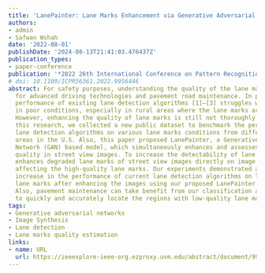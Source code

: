 ```yaml
---
title: 'LanePainter: Lane Marks Enhancement via Generative Adversarial Network'
authors:
- admin
- Safwan Wshah
date: '2022-08-01'
publishDate: '2024-08-13T21:41:03.476437Z'
publication_types:
- paper-conference
publication: '*2022 26th International Conference on Pattern Recognition (ICPR)*'
# doi: 10.1109/ICPR56361.2022.9956446
abstract: For safety purposes, understanding the quality of the lane marks is essential
  for advanced driving technologies and pavement road maintenance. In practice, the
  performance of existing lane detection algorithms [1]–[3] struggles with lane marks
  in poor conditions, especially in rural areas where the lane marks are less maintained.
  However, enhancing the quality of lane marks is still not thoroughly studied. In
  this research, we collected a new public dataset to benchmark the performance of
  lane detection algorithms on various lane marks conditions from different rural
  areas in the U.S. Also, this paper proposed LanePainter, a Generative Adversarial
  Network (GAN) based model, which simultaneously enhances and assesses lane marks
  quality in street view images. To increase the detectability of lane marks, LanePainter
  enhances degraded lane marks of street view images directly on image pixels without
  affecting the high-quality lane marks. Our experiments demonstrated a substantial
  increase in the performance of current lane detection algorithms on low-quality
  lane marks after enhancing the images using our proposed LanePainter algorithm.
  Also, pavement maintenance can take benefit from our classification assessment method
  to quickly and accurately locate the regions with low-quality lane marks.
tags:
- Generative adversarial networks
- Image Synthesis
- Lane detection
- Lane marks quality estimation
links:
- name: URL
  url: https://ieeexplore-ieee-org.ezproxy.uvm.edu/abstract/document/9956446
---
```

